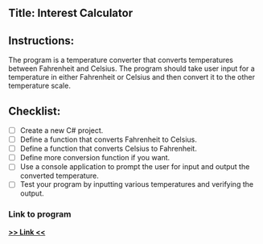 ﻿## Title: Interest Calculator

## Instructions:
The program is a temperature converter that converts temperatures between Fahrenheit and Celsius. The program should take user input for a temperature in either Fahrenheit or Celsius and then convert it to the other temperature scale.

## Checklist:
- [ ] Create a new C# project.
- [ ] Define a function that converts Fahrenheit to Celsius.
- [ ] Define a function that converts Celsius to Fahrenheit.
- [ ] Define more conversion function if you want.
- [ ] Use a console application to prompt the user for input and output the converted temperature.
- [ ] Test your program by inputting various temperatures and verifying the output.

### Link to program
**[>> Link <<](https://replit.com/@xiacodes/C-Console-Applications-Collection?v=1)**
